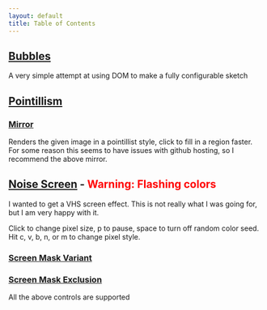 ```yaml
---
layout: default
title: Table of Contents
---
```

## [Bubbles](Bubbles/)
A very simple attempt at using DOM to make a fully configurable sketch
## [Pointillism](Pointillism/)
### [Mirror](https://editor.p5js.org/unoctium1/full/EHw1At8ly)
Renders the given image in a pointillist style, click to fill in a region faster. For some reason this seems to have issues with github hosting, so I recommend the above mirror.
## [Noise Screen](ScreenJS/) - <span style="color:red">**Warning: Flashing colors**</span>
I wanted to get a VHS screen effect. This is not really what I was going for, but I am very happy with it.

Click to change pixel size, p to pause, space to turn off random color seed. Hit c, v, b, n, or m to change pixel style.

### [Screen Mask Variant](ScreenMask/)
### [Screen Mask Exclusion](ScreenMaskExclude/)
All the above controls are supported
